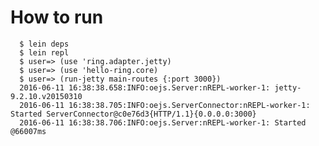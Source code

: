 # How to run
      $ lein deps
      $ lein repl
      $ user=> (use 'ring.adapter.jetty)
      $ user=> (use 'hello-ring.core)
      $ user=> (run-jetty main-routes {:port 3000})
      2016-06-11 16:38:38.658:INFO:oejs.Server:nREPL-worker-1: jetty-9.2.10.v20150310
      2016-06-11 16:38:38.705:INFO:oejs.ServerConnector:nREPL-worker-1: Started ServerConnector@c0e76d3{HTTP/1.1}{0.0.0.0:3000}
      2016-06-11 16:38:38.706:INFO:oejs.Server:nREPL-worker-1: Started @66007ms

